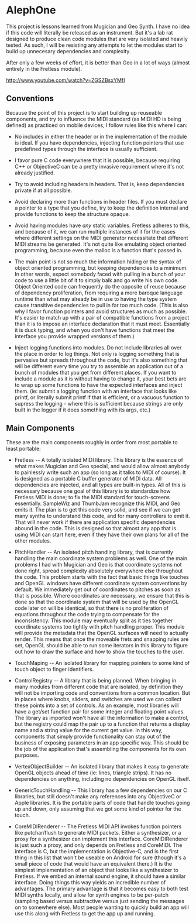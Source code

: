 AlephOne
========

This project is lessons learned from Mugician and Geo Synth.  I have no idea if this code will literally be released as an instrument.  But it's a lab rat designed to produce clean code modules that are very isolated and heavily tested.  As such, I will be resisting any attempts to let the modules start to build up unnecesary dependencies and complexity.

After only a few weeks of effort, it is better than Geo in a lot of ways (almost entirely in the Fretless module).

http://www.youtube.com/watch?v=ZGSZBsxYMfI

Conventions
-----------

Because the point of this project is to start building up reuseable components, and try to influence the MIDI standard (as MIDI HD is being defined) as practiced on mobile devices, I follow rules like this where I can:

* No includes in either the header or in the implementation of the module is ideal.  If you have dependencies, injecting function pointers that use predefined types through the interface is usually sufficient.

* I favor pure C code everywhere that it is possible, because requiring C++ or ObjectiveC can be a pretty invasive requirement where it's not already justified.

* Try to avoid including headers in headers.  That is, keep dependencies private if at all possible.  

* Avoid declaring more than functions in header files.  If you must declare a pointer to a type that you define, try to keep the definition internal and provide functions to keep the structure opaque.

* Avoid having modules have *any* static variables.  Fretless adheres to this, and because of it, we can run multiple instances of it for the cases where different settings on the MIDI generator necessitate that different MIDI streams be generated.  It's not quite like emulating object oriented programming, because even the malloc is a function that's passed in.  

* The main point is not so much the information hiding or the syntax of object oriented programming, but keeping dependencies to a minimum.  In other words, expect somebody faced with pulling in a bunch of your code to use a little bit of it to simply balk and go write his own code.  Object Oriented code can frequently do the opposite of reuse because of dependency proliferation, from requiring a more baroque language runtime than what may already be in use to having the type system cause transitive dependencies to pull in far too much code.  (This is also why I favor function pointers and avoid structures as much as possible.  It's easier to match up with a pair of compatible functions from a project than it is to impose an interface declaration that it must meet.  Essentially it is duck typing, and when you don't have functions that meet the interface you provide wrapped versions of them.)

* Inject logging functions into modules.  Do not include libraries all over the place in order to log things.  Not only is logging something that is pervasive but spreads throughout the code, but it's also something that will be different every time you try to assemble an application out of a bunch of modules that you get from different places.  If you want to include a module as it is without having to change it, your best bets are to wrap up some functions to have the expected interfaces and inject them.  (ie: submit a logging function with an interface that looks like printf, or literally submit printf if that is efficient, or a vacuous function to supress the logging - where this is sufficient because strings are only built in the logger if it does something with its args, etc.)

 

Main Components
---------------

These are the main components roughly in order from most portable to least portable:


* Fretless -- A totally isolated MIDI library. This library is the essence of what makes Mugician and Geo special, and would allow almost anybody to painlessly write such an app (so long as it talks to MIDI of course).  It is designed as a portable C buffer generator of MIDI data.  All dependencies are injected, and all types are built-in types.  All of this is necessary because one goal of this library is to standardize how Fretless MIDI is done; to fix the MIDI standard for touch-screens essentially.  SampleWiz and ThumbJam recognize this MIDI, and Geo emits it.  The plan is to get this code very solid, and see if we can get many synths to understand this code, and for many controllers to emit it.  That will never work if there are application specific dependencies abound in the code.  This is designed so that almost any app that is using MIDI can start here, even if they have their own plans for all of the other modules.

* PitchHandler -- An isolated pitch handling library, that is currently handling the main coordinate system problems as well.  One of the main problems I had with Mugician and Geo is that coordinate systems not done right, spread complexity absolutely everywhere else throughout the code.  This problem starts with the fact that basic things like touches and OpenGL windows have different coordinate system conventions by default.  We immediately get out of coordinates to pitches as soon as that is possible.  Where coordinates are necessary, we ensure that this is done so that the coordinate system that will be used by the OpenGL code later on will be identical, so that there is no proliferation of equations throughout the code trying to compensate for the inconsistency.  This module may eventually split as it ties together coordinate systems too tightly with pitch handling proper.  This module will provide the metadata that the OpenGL surfaces will need to actually render.  This means that once the moveable frets and snapping rules are set, OpenGL should be able to run some iterators in this library to figure out how to draw the surface and how to show the touches to the user.

* TouchMaping -- An isolated library for mapping pointers to some kind of touch object to finger identifiers.   

* ControlRegistry -- A library that is being planned.  When bringing in many modules from different code that are isolated, by definition they will not be importing code and conventions from a common location.  But in places where knobs, sliders, and switches are used we can collect these points into a set of controls.  As an example, most libraries will have a get/set function pair for some integer and floating point values.  The library as imported won't have all the information to make a control, but the registry could map the pair up to a function that returns a display name and a string value for the current get value.  In this way, components that simply provide functionality can stay out of the business of exposing parameters in an app specific way.  This should be the job of the application that's assembling the components for its own purposes.

* VertexObjectBuilder -- An isolated library that makes it easy to generate OpenGL objects ahead of time (ie: lines, triangle strips).  It has no dependencies on anything, including no dependencies on OpenGL itself.

* GenericTouchHandling -- This library has a few dependencies on our C libraries, but still doesn't make any references into any ObjectiveC or Apple libraries.  It is the portable parts of code that handle touches going up and down, only assuming that we got some kind of pointer for the touch.

* CoreMIDIRenderer -- The Fretless MIDI API invokes function pointers like putchar/flush to generate MIDI packets.  Either a synthesizer, or a proxy for a synthesizer can implement this interface.  CoreMIDIRenderer is just such a proxy, and only depends on Fretless and CoreMIDI.  The interface is C, but the implementation is Objective-C, and is the first thing in this list that won't be useable on Android for sure (though it's a small piece of code that would have an equivalent there.) It is the simplest implementation of an object that looks like a synthesizer to Fretless.  If we embed an internal sound engine, it should have a similar interface.  Doing things this way yields an incredible number of advantages.  The primary advantage is that it becomes easy to both test MIDI synths locally, and allow for synth engines to be per-patch (sampling based versus subtractive versus just sending the messages on to somewhere else).  Most people wanting to quickly build an app will use this along with Fretless to get the app up and running.


 
